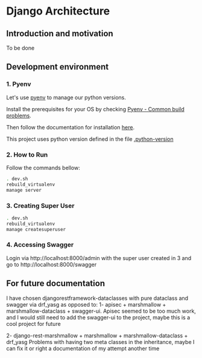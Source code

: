 # Django Architecture

## Introduction and motivation
To be done

## Development environment
### 1. Pyenv

Let's use [pyenv](https://github.com/pyenv/pyenv) to manage our python versions.

Install the prerequisites for your OS by checking [Pyenv - Common build problems](https://github.com/pyenv/pyenv/wiki/Common-build-problems).

Then follow the documentation for installation [here](https://github.com/pyenv/pyenv-installer).

This project uses python version defined in the file [.python-version](.python-version)

### 2. How to Run
Follow the commands bellow:
```bash
. dev.sh
rebuild_virtualenv
manage server
```

### 3. Creating Super User
```bash
. dev.sh
rebuild_virtualenv
manage createsuperuser
```

### 4. Accessing Swagger
Login via http://localhost:8000/admin with the super user created in 3 and go to http://localhost:8000/swagger

## For future documentation
I have chosen djangorestframework-dataclasses with pure dataclass and swagger via drf_yasg as opposed to:
1- apisec + marshmallow + marshmallow-dataclass + swagger-ui.
Apisec seemed to be too much work, and I would still need to add the swagger-ui to the project, maybe this is a cool project for future

2- django-rest-marshmallow + marshmallow + marshmallow-dataclass + drf_yasg 
Problems with having two meta classes in the inheritance, maybe I can fix it or right a documentation of my attempt another time
